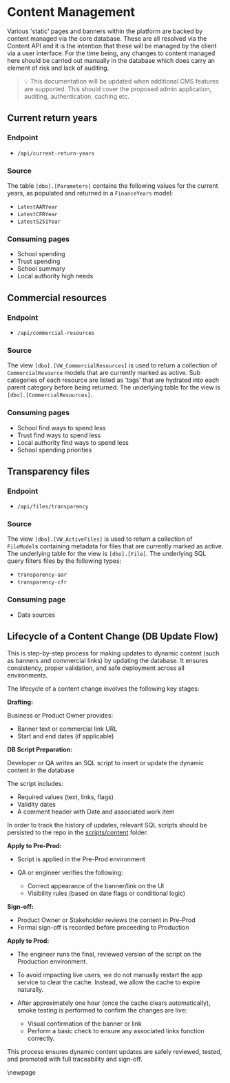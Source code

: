 # Content Management

Various 'static' pages and banners within the platform are backed by content managed via the core database.
These are all resolved via the Content API and it is the intention that these will be managed by the client via a user interface.
For the time being, any changes to content managed here should be carried out manually in the database which does carry an element of risk and lack of auditing.

> 💡 This documentation will be updated when additional CMS features are supported. This should cover the proposed admin application, auditing, authentication, caching etc.

## Current return years

### Endpoint

- `/api/current-return-years`

### Source

The table `[dbo].[Parameters]` contains the following values for the current years, as populated and returned in a `FinanceYears` model:

- `LatestAARYear`
- `LatestCFRYear`
- `LatestS251Year`

### Consuming pages

- School spending
- Trust spending
- School summary
- Local authority high needs

## Commercial resources

### Endpoint

- `/api/commercial-resources`

### Source

The view `[dbo].[VW_CommercialResources]` is used to return a collection of `CommercialResource` models that are currently marked as active. Sub categories of each resource are listed as 'tags' that are hydrated into each parent category before being returned. The underlying table for the view is `[dbo].[CommercialResources]`.

### Consuming pages

- School find ways to spend less
- Trust find ways to spend less
- Local authority find ways to spend less
- School spending priorities

## Transparency files

### Endpoint

- `/api/files/transparency`

### Source

The view `[dbo].[VW_ActiveFiles]` is used to return a collection of `FileModel`s containing metadata for files that are currently marked as active. The underlying table for the view is `[dbo].[File]`. The underlying SQL query filters files by the following types:

- `transparency-aar`
- `transparency-cfr`

### Consuming page

- Data sources

## Lifecycle of a Content Change (DB Update Flow)

This is step-by-step process for making updates to dynamic content (such as banners and commercial links) by updating the database.
It ensures consistency, proper validation, and safe deployment across all environments.

The lifecycle of a content change involves the following key stages:

**Drafting:**

Business or Product Owner provides:

- Banner text or commercial link URL
- Start and end dates (if applicable)

**DB Script Preparation:**

Developer or QA writes an SQL script to insert or update the dynamic content in the database

The script includes:

- Required values (text, links, flags)
- Validity dates
- A comment header with Date and associated work item

In order to track the history of updates, relevant SQL scripts should be persisted to the repo in the [scripts/content](../../scripts/content) folder.

**Apply to Pre-Prod:**

- Script is applied in the Pre-Prod environment
- QA or engineer verifies the following:

    - Correct appearance of the banner/link on the UI
    - Visibility rules (based on date flags or conditional logic)

**Sign-off:**

- Product Owner or Stakeholder reviews the content in Pre-Prod
- Formal sign-off is recorded before proceeding to Production

**Apply to Prod:**

- The engineer runs the final, reviewed version of the script on the Production environment.
- To avoid impacting live users, we do not manually restart the app service to clear the cache. Instead, we allow the cache to expire naturally.
- After approximately one hour (once the cache clears automatically), smoke testing is performed to confirm the changes are live:

    - Visual confirmation of the banner or link
    - Perform a basic check to ensure any associated links function correctly.

This process ensures dynamic content updates are safely reviewed, tested, and promoted with full traceability and sign-off.

<!-- Leave the rest of this page blank -->
\newpage
